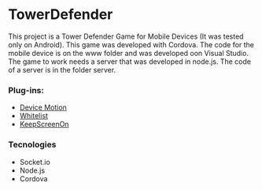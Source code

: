 # TowerDefender

This project is a Tower Defender Game for Mobile Devices (It was tested only on Android). This game was developed with Cordova. The code for the mobile device is on the www folder and was developed oon Visual Studio. The game to work needs a server that was developed in node.js. The code of a server is in the folder server. 

### Plug-ins:
*  [Device Motion](http://cordova.apache.org/docs/en/latest/reference/cordova-plugin-device-orientation/index.html "information page")
*  [Whitelist](http://cordova.apache.org/docs/en/latest/reference/cordova-plugin-whitelist/index.html "information page")
*  [KeepScreenOn](https://github.com/zoxxx/PhoneGap-KeepScreenOn-plugin "information page")

### Tecnologies
* Socket.io
* Node.js
* Cordova
